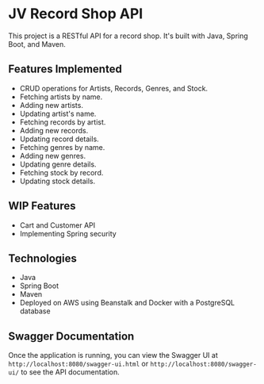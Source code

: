 # JV Record Shop API

This project is a RESTful API for a record shop. It's built with Java, Spring Boot, and Maven.

## Features Implemented

- CRUD operations for Artists, Records, Genres, and Stock.
- Fetching artists by name.
- Adding new artists.
- Updating artist's name.
- Fetching records by artist.
- Adding new records.
- Updating record details.
- Fetching genres by name.
- Adding new genres.
- Updating genre details.
- Fetching stock by record.
- Updating stock details.

## WIP Features
- Cart and Customer API
- Implementing Spring security

## Technologies

- Java
- Spring Boot
- Maven
- Deployed on AWS using Beanstalk and Docker with a PostgreSQL database

## Swagger Documentation

Once the application is running, you can view the Swagger UI at `http://localhost:8080/swagger-ui.html` or `http://localhost:8080/swagger-ui/` to see the API documentation.
